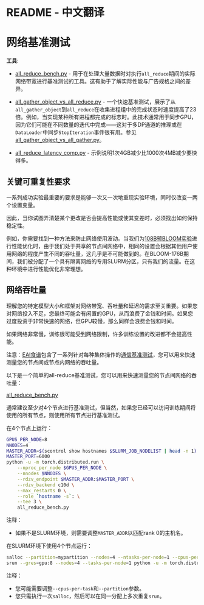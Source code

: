 # README - 中文翻译

# 网络基准测试

**工具**:

- [all_reduce_bench.py](all_reduce_bench.py) - 用于在处理大量数据时对执行`all_reduce`期间的实际网络带宽进行基准测试的工具。这有助于了解实际性能与广告规格之间的差异。

- [all_gather_object_vs_all_reduce.py](all_gather_object_vs_all_reduce.py) - 一个快速基准测试，展示了从`all_gather_object`到`all_reduce`在收集进程组中的完成状态时速度提高了23倍。例如，当实现某种所有进程都完成的标志时。此技术通常用于同步GPU，因为它们可能在不同数量的迭代中完成——这对于多DP通道的推理或在`DataLoader`中同步`StopIteration`事件很有用。参见[all_gather_object_vs_all_gather.py](./all_gather_object_vs_all_gather.py)。

- [all_reduce_latency_comp.py](all_reduce_latency_comp.py) - 示例说明1次4GB减少比1000次4MB减少要快得多。



## 关键可重复性要求

一系列成功实验最重要的要求是能够一次又一次地重现实验环境，同时仅改变一两个设置变量。

因此，当你试图弄清楚某个更改是否会提高性能或使其变差时，必须找出如何保持稳定性。

例如，你需要找到一种方法来防止网络使用波动。当我们为[108B预BLOOM实验](https://github.com/bigscience-workshop/bigscience/tree/master/train/tr8-104B-wide)进行性能优化时，由于我们处于共享的节点间网络中，相同的设置会根据其他用户使用网络的程度产生不同的吞吐量，这几乎是不可能做到的。在BLOOM-176B期间，我们被分配了一个具有隔离网络的专用SLURM分区，只有我们的流量。在这种环境中进行性能优化非常理想。



## 网络吞吐量

理解您的特定模型大小和框架对网络带宽、吞吐量和延迟的需求至关重要。如果您对网络投入不足，您最终可能会有闲置的GPU，从而浪费了金钱和时间。如果您过度投资于非常快速的网络，但GPU较慢，那么同样会浪费金钱和时间。

如果网络非常慢，训练很可能受到网络限制，许多训练设置的改进都不会提高性能。

注意：[EAI食谱](https://github.com/EleutherAI/cookbook)包含了一系列针对每种集体操作的[通信基准测试](https://github.com/EleutherAI/cookbook/tree/main/benchmarks/communication)，您可以用来快速测量您的节点间或节点内网络的吞吐量。

以下是一个简单的all-reduce基准测试，您可以用来快速测量您的节点间网络的吞吐量：

[all_reduce_bench.py](all_reduce_bench.py)

通常建议至少对4个节点进行基准测试，但当然，如果您已经可以访问训练期间将使用的所有节点，则使用所有节点进行基准测试。

在4个节点上运行：

```bash
GPUS_PER_NODE=8
NNODES=4
MASTER_ADDR=$(scontrol show hostnames $SLURM_JOB_NODELIST | head -n 1)
MASTER_PORT=6000
python -u -m torch.distributed.run \
    --nproc_per_node $GPUS_PER_NODE \
    --nnodes $NNODES \
    --rdzv_endpoint $MASTER_ADDR:$MASTER_PORT \
    --rdzv_backend c10d \
    --max_restarts 0 \
    --role `hostname -s`: \
    --tee 3 \
    all_reduce_bench.py
```

注释：
- 如果不是SLURM环境，则需要调整`MASTER_ADDR`以匹配rank 0的主机名。

在SLURM环境下使用4个节点运行：

```bash
salloc --partition=mypartition --nodes=4 --ntasks-per-node=1 --cpus-per-task=48 --gres=gpu:8 --time=1:00:00 bash
srun --gres=gpu:8 --nodes=4 --tasks-per-node=1 python -u -m torch.distributed.run --nproc_per_node=8 --nnodes 4 --rdzv_endpoint $(scontrol show hostnames $SLURM_JOB_NODELIST | head -n 1):6000 --rdzv_backend c10d all_reduce_bench.py
```

注释：
- 您可能需要调整`--cpus-per-task`和`--partition`参数。
- 您只需执行一次`salloc`，然后可以在同一分配上多次重复`srun`。